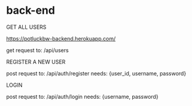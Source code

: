# back-end

GET ALL USERS

https://potluckbw-backend.herokuapp.com/

get request to:
    /api/users

REGISTER A NEW USER

post request to:
    /api/auth/register
needs:
    {user_id, username, password}

LOGIN

post request to:
    /api/auth/login
needs:
    {username, password}

